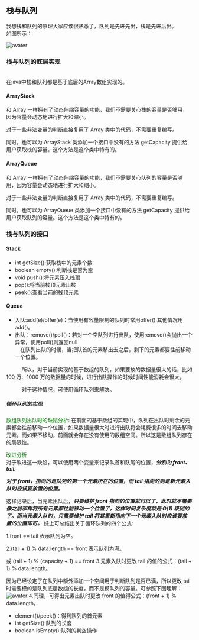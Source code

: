 ## 栈与队列
我想栈和队列的原理大家应该很熟悉了，队列是先进先出，栈是先进后出。
</br>如图所示：

![avater](https://camo.githubusercontent.com/363cdde8c6b61a1c156e6c978b2957f80ba61bcdcb1bdeaa9c706b5bb82ea15b/68747470733a2f2f696d672d626c6f672e6373646e696d672e636e2f32303231303130343233353334363536332e706e67)

### 栈与队列的底层实现
</br>在java中栈和队列都是基于底层的Array数组实现的。

#### ArrayStack
和 Array 一样拥有了动态伸缩容量的功能，我们不需要关心栈的容量是否够用，因为容量会动态地进行扩大和缩小。

对于一些非法变量的判断直接复用了 Array 类中的代码，不需要重复编写。

同时，也可以为 ArrayStack 类添加一个接口中没有的方法 getCapacity 提供给用户获取栈的容量。这个方法是这个类中特有的。

#### ArrayQueue
和 Array 一样拥有了动态伸缩容量的功能，我们不需要关心队列的容量是否够用，因为容量会动态地进行扩大和缩小。

对于一些非法变量的判断直接复用了 Array 类中的代码，不需要重复编写。

同时，也可以为 ArrayQueue 类添加一个接口中没有的方法 getCapacity 提供给用户获取队列的容量。这个方法是这个类中特有的。

### 栈与队列的接口

#### Stack
* int getSize():获取栈中的元素个数
* boolean empty():判断栈是否为空
* void push():将元素压入栈顶
* pop():将当前栈顶元素出栈
* peek():查看当前的栈顶元素
#### Queue
* 入队:add(e)/offer(e)：当使用有容量限制的队列时常用offer(),其他情况用add()。
* 出队：remove()/poll()：若对一个空队列进行出队，使用remove()会抛出一个异常，使用poll()则返回null
</br>&emsp;在队列出队的时候，当把队首的元素移出去之后，剩下的元素都要往前移动一个位置。

&emsp;&emsp;&emsp;所以，对于当前实现的基于数组的队列，如果要放的数据量很大的话，比如 100 万、1000 万的数据量的时候，进行出队操作的时候时间性能消耗会很大。

&emsp;&emsp;&emsp;对于这种情况，可使用循环队列来解决。

##### 循环队列的实现
<span style="color:green">数组队列出队时的缺陷分析:</span>
在前面的基于数组的实现中，队列在出队时剩余的元素都会往前移动一个位置，如果数据量很大时进行出队将会耗费很多的时间去移动元素。而如果不移动，前面就会存在没有使用的数组空间。所以这是数组队列存在的局限性。

<span style="color:green">改进分析</span>
</br>对于改进这一缺陷，可以使用两个变量来记录队首和队尾的位置，***分别为 front、tail.***

***对于 front，指向的是队列的第一个元素所在的位置，而 tail 指向的则是新元素入队时应该要放置的位置。***

这样记录后，当元素出队后，***只要维护 front 指向的位置就可以了，此时就不需要像之前那样将所有元素都往前移动一个位置了，这样时间复杂度就是 O(1) 级别的了。而当元素入队时，只需要维护 tail 将其重新指向下一个元素入队时应该要放置的位置即可。***
综上可总结出关于循环队列的四个公式:

1.front == tail 表示队列为空。

2.(tail + 1) % data.length == front 表示队列为满。

或 (tail + 1) % (capacity + 1) == front
3.元素入队时更改 tail 的值的公式：(tail + 1) % data.length。

因为已经设定了在队列中额外添加一个空间用于判断队列是否已满，所以更改 tail 时需要模的是队列底层数组的长度，而不是模队列的容量。可参照下图理解：
![avater](https://imgconvert.csdnimg.cn/aHR0cHM6Ly9teWJsb2dwaWN0dXJlLm9zcy1jbi1zaGVuemhlbi5hbGl5dW5jcy5jb20vJUU2JTk1JUIwJUU2JThEJUFFJUU3JUJCJTkzJUU2JTlFJTg0X0phdmFfJUU2JUEwJTg4JUU1JTkyJThDJUU5JTk4JTlGJUU1JTg4JTk3LyVFNSVCRSVBQSVFNyU4RSVBRiVFOSU5OCU5RiVFNSU4OCU5N18lRTUlODUlQTUlRTklOTglOUY0LmdpZg)
4.同理，可得出元素出队时更改 front 的值得公式：(front + 1) % data.length。
* element()/peek()：得到队列的首元素
* int getSize():队列的长度
* boolean isEmpty():队列的判空操作



